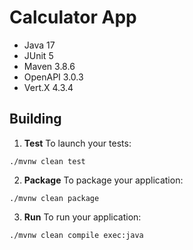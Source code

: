 
# Calculator App

- Java 17
- JUnit 5
- Maven 3.8.6
- OpenAPI 3.0.3
- Vert.X 4.3.4

## Building

1. **Test** To launch your tests:

```
./mvnw clean test
```

2. **Package** To package your application:
```
./mvnw clean package
```

3. **Run** To run your application:

```
./mvnw clean compile exec:java
```

